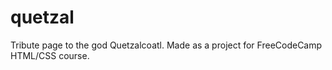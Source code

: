 # quetzal
Tribute page to the god Quetzalcoatl. Made as a project for FreeCodeCamp HTML/CSS course.
